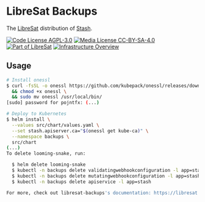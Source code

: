 # LibreSat Backups

The [LibreSat](https://libresat.space/) distribution of [Stash](https://github.com/appscode/stash).

[![Code License AGPL-3.0](https://img.shields.io/badge/Code%20License-AGPL--3.0-brightgreen.svg)](https://www.gnu.org/licenses/agpl-3.0.en.html)
[![Media License CC-BY-SA-4.0](https://img.shields.io/badge/Media%20License-CC--BY--SA--4.0-brightgreen.svg)](https://creativecommons.org/licenses/by-sa/4.0/)
[![Part of LibreSat](https://img.shields.io/badge/Part%20Of-LibreSat-blue.svg)](https://gitlab.com/libresat/libresat)
[![Infrastructure Overview](https://img.shields.io/badge/Support-Infrastructure%20Overview-blue.svg)](https://libresat.space/docs/infrastructure)

## Usage

```bash
# Install onessl
$ curl -fsSL -o onessl https://github.com/kubepack/onessl/releases/download/0.3.0/onessl-linux-amd64 \
  && chmod +x onessl \
  && sudo mv onessl /usr/local/bin/
[sudo] password for pojntfx: (...)

# Deploy to Kubernetes
$ helm install \
  --values src/chart/values.yaml \
  --set stash.apiserver.ca="$(onessl get kube-ca)" \
  --namespace backups \
  src/chart
(...)
To delete looming-snake, run:

  $ helm delete looming-snake
  $ kubectl -n backups delete validatingwebhookconfiguration -l app=stash || true
  $ kubectl -n backups delete mutatingwebhookconfiguration -l app=stash || true
  $ kubectl -n backups delete apiservice -l app=stash

For more, check out libresat-backups's documentation: https://libresat.space/docs/services/backups.html
```

